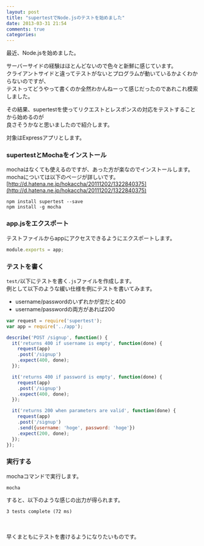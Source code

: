 ```yaml
---
layout: post
title: "supertestでNode.jsのテストを始めました"
date: 2013-03-31 21:54
comments: true
categories: 
---
```


最近、Node.jsを始めました。  

サーバーサイドの経験はほとんどないので色々と新鮮に感じています。  
クライアントサイドと違ってテストがないとプログラムが動いているかよくわからないのですが、  
テストってどうやって書くのか全然わかんねーって感じだったのであれこれ模索しました。

その結果、supertestを使ってリクエストとレスポンスの対応をテストすることから始めるのが  
良さそうかなと思いましたので紹介します。

対象はExpressアプリとします。

### supertestとMochaをインストール

mochaはなくても使えるのですが、あった方が楽なのでインストールします。  
mochaについては以下のページが詳しいです。  
[http://d.hatena.ne.jp/hokaccha/20111202/1322840375](http://d.hatena.ne.jp/hokaccha/20111202/1322840375)

```
npm install supertest --save
npm install -g mocha
```

### app.jsをエクスポート

テストファイルからappにアクセスできるようにエクスポートします。

```javascript
module.exports = app;
```

### テストを書く

`test/`以下にテストを書く`.js`ファイルを作成します。  
例として以下のような緩い仕様を例にテストを書いてみます。

- username/passwordのいずれかが空だと400
- username/passwordの両方があれば200

```javascript
var request = require('supertest');
var app = require('../app');

describe('POST /signup', function() {
  it('returns 400 if username is empty', function(done) {
    request(app)
    .post('/signup')
    .expect(400, done);
  });

  it('returns 400 if password is empty', function(done) {
    request(app)
    .post('/signup')
    .expect(400, done);
  });

  it('returns 200 when parameters are valid', function(done) {
    request(app)
    .post('/signup')
    .send({username: 'hoge', password: 'hoge'})
    .expect(200, done);
  });
});
```

### 実行する

mochaコマンドで実行します。
```
mocha
```

すると、以下のような感じの出力が得られます。
```
3 tests complete (72 ms)
```

　

早くまともにテストを書けるようになりたいものです。
